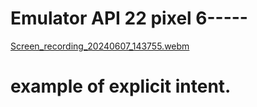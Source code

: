 # Emulator API 22 pixel 6-----


[Screen_recording_20240607_143755.webm](https://github.com/Shivam9456Singh/Explicit_Intents/assets/113454708/2717be37-1732-4b3f-9c7a-2712ec8042c4)

# example of explicit intent.
